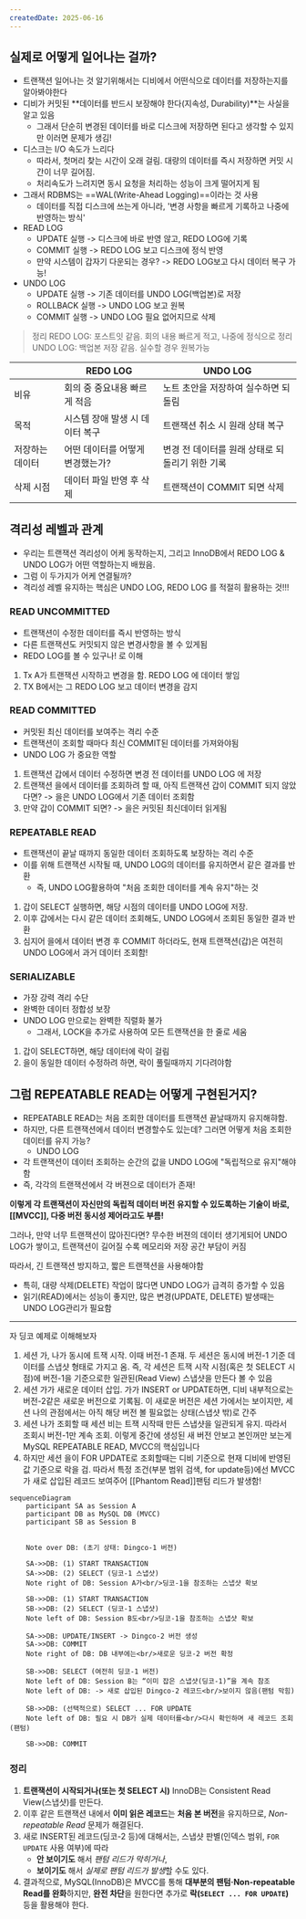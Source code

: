 ```yaml
---
createdDate: 2025-06-16
---
```

## 실제로 어떻게 일어나는 걸까?
- 트랜잭션 일어나는 것 알기위해서는 디비에서 어떤식으로 데이터를 저장하는지를 알아봐야한다
- 디비가 커밋된 **데이터를 반드시 보장해야 한다(지속성, Durability)**는 사실을 알고 있음
	- 그래서 단순히 변경된 데이터를 바로 디스크에 저장하면 된다고 생각할 수 있지만 이러면 문제가 생김!
- 디스크는 I/O 속도가 느리다
	- 따라서, 첫머리 찾는 시간이 오래 걸림. 대량의 데이터를 즉시 저장하면 커밋 시간이 너무 길어짐. 
	- 처리속도가 느려지면 동시 요청을 처리하는 성능이 크게 떨어지게 됨
- 그래서 RDBMS는 ==WAL(Write-Ahead Logging)==이라는 것 사용
	- 데이터를 직접 디스크에 쓰는게 아니라, '변경 사항을 빠르게 기록하고 나중에 반영하는 방식'
- READ LOG
	- UPDATE 실행 -> 디스크에 바로 반영 않고, REDO LOG에 기록
	- COMMIT 실행 -> REDO LOG 보고 디스크에 정식 반영
	- 만약 시스템이 갑자기 다운되는 경우? -> REDO LOG보고 다시 데이터 복구 가능!
- UNDO LOG
	- UPDATE 실행 -> 기존 데이터를 UNDO LOG(백업본)로 저장
	- ROLLBACK 실행 -> UNDO LOG 보고 원복
	- COMMIT 실행 -> UNDO LOG 필요 없어지므로 삭제
> 정리
> REDO LOG: 포스트잇 같음. 회의 내용 빠르게 적고, 나중에 정식으로 정리
> UNDO LOG: 백업본 저장 같음. 실수할 경우 원복가능


|          | REDO LOG           | UNDO LOG                    |
| -------- | ------------------ | --------------------------- |
| 비유       | 회의 중 중요내용 빠르게 적음   | 노트 초안을 저장하여 실수하면 되돌림        |
| 목적       | 시스템 장애 발생 시 데이터 복구 | 트랜잭션 취소 시 원래 상태 복구          |
| 저장하는 데이터 | 어떤 데이터를 어떻게 변경했는가? | 변경 전 데이터를 원래 상태로 되돌리기 위한 기록 |
| 삭제 시점    | 데이터 파일 반영 후 삭제     | 트랜잭션이 COMMIT 되면 삭제          |
## 격리성 레벨과 관계
- 우리는 트랜잭션 격리성이 어케 동작하는지, 그리고 InnoDB에서 REDO LOG & UNDO LOG가 어떤 역할하는지 배웠음.
- 그럼 이 두가지가 어케 연결될까?
- 격리성 레벨 유지하는 핵심은 UNDO LOG, REDO LOG 를 적절히 활용하는 것!!!
### READ UNCOMMITTED
- 트랜잭션이 수정한 데이터를 즉시 반영하는 방식
- 다른 트랜잭션도 커밋되지 않은 변경사항을 볼 수 있게됨
- REDO LOG를 볼 수 있구나! 로 이해
1. Tx A가 트랜잭션 시작하고 변경을 함. REDO LOG 에 데이터 쌓임
2. TX B에서는 그 REDO LOG 보고 데이터 변경을 감지

###  READ COMMITTED
- 커밋된 최신 데이터를 보여주는 격리 수준
- 트랜잭션이 조회할 때마다 최신 COMMIT된 데이터를 가져와야됨
- UNDO LOG 가 중요한 역할
1. 트랜잭션 갑에서 데이터 수정하면 변경 전 데이터를 UNDO LOG 에 저장
2. 트랜잭션 을에서 데이터를 조회하려 할 때, 아직 트랜잭션 갑이 COMMIT 되지 않았다면? -> 을은 UNDO LOG에서 기존 데이터 조회함
3. 만약 갑이 COMMIT 되면? -> 을은 커밋된 최신데이터 읽게됨
### REPEATABLE READ
- 트랜잭션이 끝날 때까지 동일한 데이터 조회하도록 보장하는 격리 수준
- 이를 위해 트랜잭션 시작될 때, UNDO LOG의 데이터를 유지하면서 같은 결과를 반환
	- 즉, UNDO LOG활용하여 "처음 조회한 데이터를 계속 유지"하는 것
1. 갑이 SELECT 실행하면, 해당 시점의 데이터를 UNDO LOG에 저장.
2. 이후 갑에서는 다시 같은 데이터 조회해도, UNDO LOG에서 조회된 동일한 결과 반환
3. 심지어 을에서 데이터 변경 후 COMMIT 하더라도, 현재 트랜잭션(갑)은 여전히 UNDO LOG에서 과거 데이터 조회함!
### SERIALIZABLE
- 가장 강력 격리 수단
- 완벽한 데이터 정합성 보장
- UNDO LOG 만으로는 완벽한 직렬화 불가
	- 그래서, LOCK을 추가로 사용하여 모든 트랜잭션을 한 줄로 세움
1. 갑이 SELECT하면, 해당 데이터에 락이 걸림
2. 을이 동일한 데이터 수정하려 하면, 락이 풀릴때까지 기다려야함
## 그럼 REPEATABLE READ는 어떻게 구현된거지?
- REPEATABLE READ는 처음 조회한 데이터를 트랜잭션 끝날때까지 유지해햐함.
- 하지만, 다른 트랜잭션에서 데이터 변경할수도 있는데? 그러면 어떻게 처음 조회한 데이터를 유지 가능?
	- UNDO LOG
- 각 트랜잭션이 데이터 조회하는 순간의 값을 UNDO LOG에 "독립적으로 유지"해야함
- 즉, 각각의 트랜잭션에서 각 버젼으로 데이터가 존재!

**이렇게 각 트랜잭션이 자신만의 독립적 데이터 버전 유지할 수 있도록하는 기술이 바로, [[MVCC]], 다중 버전 동시성 제어라고도 부름!**

그러나, 만약 너무 트랜잭션이 많아진다면? 무수한 버젼의 데이터 생기게되어 UNDO LOG가 쌓이고, 트랜잭션이 길어질 수록 메모리와 저장 공간 부담이 커짐

따라서, 긴 트랜잭션 방지하고, 짧은 트랜잭션을 사용해야함

- 특히, 대량 삭제(DELETE) 작업이 많다면 UNDO LOG가 급격히 증가할 수 있음
- 읽기(READ)에서는 성능이 좋지만, 많은 변경(UPDATE, DELETE) 발생때는 UNDO LOG관리가 필요함

---
자 딩코 예제로 이해해보자
1. 세션 가, 나가 동시에 트잭 시작. 이때 버전-1 존재. 두 세션은 동시에 버전-1 기준 데이터를 스냅샷 형태로 가지고 옴. 즉, 각 세션은 트잭 시작 시점(혹은 첫 SELECT 시점)에 버전-1을 기준으로한 일관된(Read View) 스냅샷을 만든다 볼 수 있음
2. 세션 가가 새로운 데이터 삽입. 가가 INSERT or UPDATE하면, 디비 내부적으로는 버전-2같은 새로운 버전으로 기록됨. 이 새로운 버전은 세션 가에서는 보이지만, 세션 나의 관점에서는 아직 해당 버전 볼 필요없는 상태(스냅샷 밖)로 간주
3. 세션 나가 조회할 때 세션 비는 트잭 시작때 만든 스냅샷을 일관되게 유지. 따라서 조회시 버전-1만 계속 조회. 이렇게 중간에 생성된 새 버전 안보고 본인꺼만 보는게 MySQL REPEATABLE READ, MVCC의 핵심입니다
4. 하지만 세션 을이 FOR UPDATE로 조회할때는 디비 기준으로 현재 디비에 반영된 값 기준으로 락을 검. 따라서 특정 조건(부분 범위 검색, for update등)에선 MVCC가 새로 삽입된 레코드 보여주어 [[Phantom Read]]팬텀 리드가 발생함!
```mermaid
sequenceDiagram
    participant SA as Session A
    participant DB as MySQL DB (MVCC)
    participant SB as Session B


    Note over DB: (초기 상태: Dingco-1 버전)

    SA->>DB: (1) START TRANSACTION
    SA->>DB: (2) SELECT (딩코-1 스냅샷)
    Note right of DB: Session A가<br/>딩코-1을 참조하는 스냅샷 확보

    SB->>DB: (1) START TRANSACTION
    SB->>DB: (2) SELECT (딩코-1 스냅샷)
    Note left of DB: Session B도<br/>딩코-1을 참조하는 스냅샷 확보

    SA->>DB: UPDATE/INSERT -> Dingco-2 버전 생성
    SA->>DB: COMMIT
    Note right of DB: DB 내부에는<br/>새로운 딩코-2 버전 확정

    SB->>DB: SELECT (여전히 딩코-1 버전)
    Note left of DB: Session B는 “이미 잡은 스냅샷(딩코-1)”을 계속 참조
    Note left of DB: -> 새로 삽입된 Dingco-2 레코드<br/>보이지 않음(팬텀 막힘)

    SB->>DB: (선택적으로) SELECT ... FOR UPDATE
    Note left of DB: 필요 시 DB가 실제 데이터를<br/>다시 확인하며 새 레코드 조회 (팬텀)

    SB->>DB: COMMIT

```

### 정리
1. **트랜잭션이 시작되거나(또는 첫 SELECT 시)** InnoDB는 Consistent Read View(스냅샷)를 만든다.
2. 이후 같은 트랜잭션 내에서 **이미 읽은 레코드**는 **처음 본 버전**을 유지하므로, *Non-repeatable Read* 문제가 해결된다.
3. 새로 INSERT된 레코드(딩코-2 등)에 대해서는, 스냅샷 판별(인덱스 범위, `FOR UPDATE` 사용 여부)에 따라
    - **안 보이기도** 해서 *팬텀 리드가 막히거나*,
    - **보이기도** 해서 *실제로 팬텀 리드가 발생*할 수도 있다.
4. 결과적으로, MySQL(InnoDB)은 MVCC를 통해 **대부분의 팬텀·Non-repeatable Read를 완화**하지만, **완전 차단**을 원한다면 추가로 **락(`SELECT ... FOR UPDATE`)** 등을 활용해야 한다.